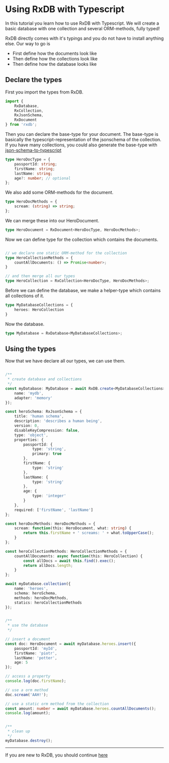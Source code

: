# Using RxDB with Typescript

In this tutorial you learn how to use RxDB with Typescript.
We will create a basic database with one collection and several ORM-methods, fully typed!

RxDB directly comes with it's typings and you do not have to install anything else.
Our way to go is

- First define how the documents look like
- Then define how the collections look like
- Then define how the database looks like

## Declare the types

First you import the types from RxDB.

```typescript
import {
    RxDatabase,
    RxCollection,
    RxJsonSchema,
    RxDocument
} from 'rxdb';
```

Then you can declare the base-type for your document. The base-type is basically the typescript-representation of the jsonschema of the collection. If you have many collections, you could also generate the base-type with [json-schema-to-typescript](https://www.npmjs.com/package/json-schema-to-typescript)


```typescript
type HeroDocType = {
    passportId: string;
    firstName: string;
    lastName: string;
    age?: number; // optional
};
```

We also add some ORM-methods for the document.

```typescript
type HeroDocMethods = {
    scream: (string) => string;
};
```

We can merge these into our HeroDocument.

```typescript
type HeroDocument = RxDocument<HeroDocType, HeroDocMethods>;
```

Now we can define type for the collection which contains the documents.

```typescript

// we declare one static ORM-method for the collection
type HeroCollectionMethods = {
    countAllDocuments: () => Promise<number>;
}

// and then merge all our types
type HeroCollection = RxCollection<HeroDocType, HeroDocMethods>;
```


Before we can define the database, we make a helper-type which contains all collections of it.

```typescript
type MyDatabaseCollections = {
    heroes: HeroCollection
}
```

Now the database.

```typescript
type MyDatabase = RxDatabase<MyDatabaseCollections>;
```

## Using the types

Now that we have declare all our types, we can use them.


```typescript

/**
 * create database and collections
 */
const myDatabase: MyDatabase = await RxDB.create<MyDatabaseCollections>({
    name: 'mydb',
    adapter: 'memory'
});

const heroSchema: RxJsonSchema = {
    title: 'human schema',
    description: 'describes a human being',
    version: 0,
    disableKeyCompression: false,
    type: 'object',
    properties: {
        passportId: {
            type: 'string',
            primary: true
        },
        firstName: {
            type: 'string'
        },
        lastName: {
            type: 'string'
        },
        age: {
            type: 'integer'
        }
    },
    required: ['firstName', 'lastName']
};

const heroDocMethods: HeroDocMethods = {
    scream: function(this: HeroDocument, what: string) {
        return this.firstName + ' screams: ' + what.toUpperCase();
    }
};

const heroCollectionMethods: HeroCollectionMethods = {
    countAllDocuments: async function(this: HeroCollection) {
        const allDocs = await this.find().exec();
        return allDocs.length;
    }
};

await myDatabase.collection({
    name: 'heroes',
    schema: heroSchema,
    methods: heroDocMethods,
    statics: heroCollectionMethods
});


/**
 * use the database
 */

// insert a document
const doc: HeroDocument = await myDatabase.heroes.insert({
    passportId: 'myId',
    firstName: 'piotr',
    lastName: 'potter',
    age: 5
});

// access a property
console.log(doc.firstName);

// use a orm method
doc.scream('AAH!');

// use a static orm method from the collection
const amount: number = await myDatabase.heroes.countAllDocuments();
console.log(amount);


/**
 * clean up
 */
myDatabase.destroy();
```


--------------------------------------------------------------------------------

If you are new to RxDB, you should continue [here](../contribute.md)
